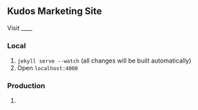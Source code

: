 Kudos Marketing Site
----------------------

Visit ____

### Local
1. `jekyll serve --watch` (all changes will be built automatically)
2. Open `localhost:4000`

### Production
1.
